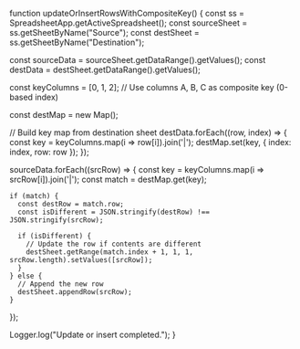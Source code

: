 function updateOrInsertRowsWithCompositeKey() {
  const ss = SpreadsheetApp.getActiveSpreadsheet();
  const sourceSheet = ss.getSheetByName("Source");
  const destSheet = ss.getSheetByName("Destination");

  const sourceData = sourceSheet.getDataRange().getValues();
  const destData = destSheet.getDataRange().getValues();

  const keyColumns = [0, 1, 2]; // Use columns A, B, C as composite key (0-based index)

  const destMap = new Map();

  // Build key map from destination sheet
  destData.forEach((row, index) => {
    const key = keyColumns.map(i => row[i]).join('|');
    destMap.set(key, { index: index, row: row });
  });

  sourceData.forEach((srcRow) => {
    const key = keyColumns.map(i => srcRow[i]).join('|');
    const match = destMap.get(key);

    if (match) {
      const destRow = match.row;
      const isDifferent = JSON.stringify(destRow) !== JSON.stringify(srcRow);

      if (isDifferent) {
        // Update the row if contents are different
        destSheet.getRange(match.index + 1, 1, 1, srcRow.length).setValues([srcRow]);
      }
    } else {
      // Append the new row
      destSheet.appendRow(srcRow);
    }
  });

  Logger.log("Update or insert completed.");
}
